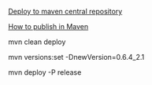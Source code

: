 
[Deploy to maven central repository](http://central.sonatype.org/pages/ossrh-guide.html)

[How to publish in Maven](http://central.sonatype.org/pages/apache-maven.html)

mvn clean deploy

mvn versions:set -DnewVersion=0.6.4_2.1

mvn deploy -P release

